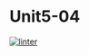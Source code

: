 # Unit5-04
[![linter](https://github.com/bret-padlan/Unit5-04/workflows/linter/badge.svg)](https://github.com/marketplace/actions/super-linter)
